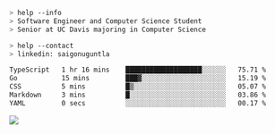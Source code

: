 ```bash
> help --info
> Software Engineer and Computer Science Student
> Senior at UC Davis majoring in Computer Science
```

```bash
> help --contact
> linkedin: saigonuguntla
```

<!--START_SECTION:waka-->

```txt
TypeScript   1 hr 16 mins    ███████████████████░░░░░░   75.71 %
Go           15 mins         ███▓░░░░░░░░░░░░░░░░░░░░░   15.19 %
CSS          5 mins          █▒░░░░░░░░░░░░░░░░░░░░░░░   05.07 %
Markdown     3 mins          █░░░░░░░░░░░░░░░░░░░░░░░░   03.86 %
YAML         0 secs          ░░░░░░░░░░░░░░░░░░░░░░░░░   00.17 %
```

<!--END_SECTION:waka-->

![](https://komarev.com/ghpvc/?username=saigonu&color=6A8AFF)
